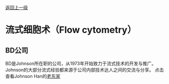 [返回上一级](../../README.md)

# 流式细胞术（Flow cytometry）
## BD公司
BD是Johnson所在职的公司，从1973年开始致力于流式技术的开发与推广。Johnson的大部分流式经验都来源于公司内部技术达人之间的交流与分享。
点击查看Johnson Han的[老东家](about%20BD.md)

